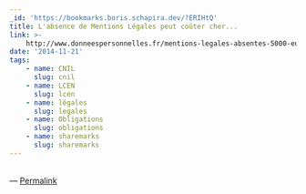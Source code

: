 ```yaml
---
_id: 'https://bookmarks.boris.schapira.dev/?ERIHtQ'
title: L'absence de Mentions Légales peut coûter cher...
link: >-
    http://www.donneespersonnelles.fr/mentions-legales-absentes-5000-euros-la-ligne
date: '2014-11-21'
tags:
    - name: CNIL
      slug: cnil
    - name: LCEN
      slug: lcen
    - name: légales
      slug: legales
    - name: Obligations
      slug: obligations
    - name: sharemarks
      slug: sharemarks
---
```


<br>&#8212;
<a href="https://bookmarks.boris.schapira.dev/?ERIHtQ" title="Permalink">Permalink</a>

